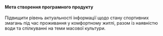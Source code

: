 #### Мета створення програмного продукту

Підвищити рівень актуальності інформації щодо стану спортивних змагань під час проживання у комфортному житлі, разом із наявністю води та спілкуванні на теми масової культури.
